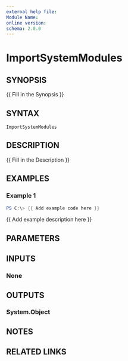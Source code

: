 ```yaml
---
external help file:
Module Name:
online version:
schema: 2.0.0
---
```


# ImportSystemModules

## SYNOPSIS
{{ Fill in the Synopsis }}

## SYNTAX

```
ImportSystemModules
```

## DESCRIPTION
{{ Fill in the Description }}

## EXAMPLES

### Example 1
```powershell
PS C:\> {{ Add example code here }}
```

{{ Add example description here }}

## PARAMETERS

## INPUTS

### None

## OUTPUTS

### System.Object
## NOTES

## RELATED LINKS
